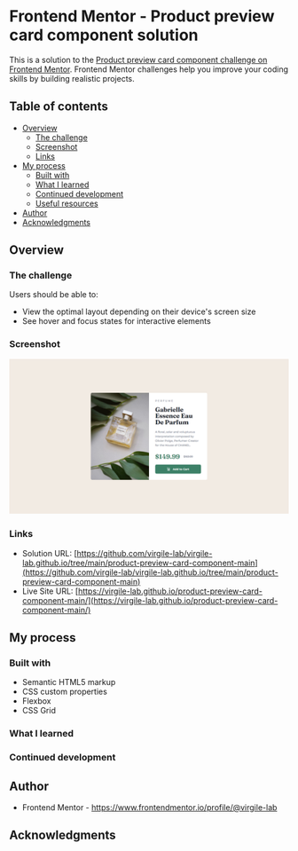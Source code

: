 # Frontend Mentor - Product preview card component solution

This is a solution to the [Product preview card component challenge on Frontend Mentor](https://www.frontendmentor.io/challenges/product-preview-card-component-GO7UmttRfa). Frontend Mentor challenges help you improve your coding skills by building realistic projects. 

## Table of contents

- [Overview](#overview)
  - [The challenge](#the-challenge)
  - [Screenshot](#screenshot)
  - [Links](#links)
- [My process](#my-process)
  - [Built with](#built-with)
  - [What I learned](#what-i-learned)
  - [Continued development](#continued-development)
  - [Useful resources](#useful-resources)
- [Author](#author)
- [Acknowledgments](#acknowledgments)

## Overview

### The challenge

Users should be able to:

- View the optimal layout depending on their device's screen size
- See hover and focus states for interactive elements

### Screenshot

![](./Screenshot.png)

### Links

- Solution URL: [https://github.com/virgile-lab/virgile-lab.github.io/tree/main/product-preview-card-component-main](https://github.com/virgile-lab/virgile-lab.github.io/tree/main/product-preview-card-component-main)
- Live Site URL: [https://virgile-lab.github.io/product-preview-card-component-main/](https://virgile-lab.github.io/product-preview-card-component-main/)

## My process

### Built with

- Semantic HTML5 markup
- CSS custom properties
- Flexbox
- CSS Grid

### What I learned

### Continued development

## Author

- Frontend Mentor - https://www.frontendmentor.io/profile/@virgile-lab

## Acknowledgments


